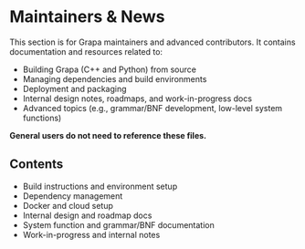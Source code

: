 # Maintainers & News

This section is for Grapa maintainers and advanced contributors. It contains documentation and resources related to:

- Building Grapa (C++ and Python) from source
- Managing dependencies and build environments
- Deployment and packaging
- Internal design notes, roadmaps, and work-in-progress docs
- Advanced topics (e.g., grammar/BNF development, low-level system functions)

**General users do not need to reference these files.**

## Contents
- Build instructions and environment setup
- Dependency management
- Docker and cloud setup
- Internal design and roadmap docs
- System function and grammar/BNF documentation
- Work-in-progress and internal notes 